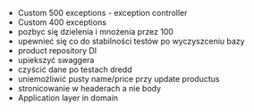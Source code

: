 - Custom 500 exceptions - exception controller
- Custom 400 exceptions
- pozbyc się dzielenia i mnożenia przez 100
- upewnieć się co do stabilności testów po wyczyszceniu bazy
- product repository DI
- upiekszyć swaggera
- czyścić dane po testach dredd
- uniemożliwić pusty name/price przy update productus
- stronicowanie w headerach a nie body
- Application layer in domain